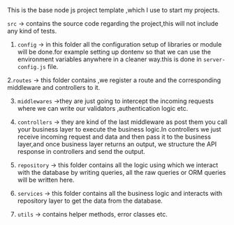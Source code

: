 This is the base node js project template ,which I use to start my projects.

`src` -> contains the source code regarding the project,this will not include any kind of tests.

1. `config` -> in this folder all the configuration setup of libraries or module will be done.for example setting up dontenv so that we can use the environment variables anywhere in a cleaner way.this is done in `server-config.js` file.

2.`routes` -> this folder contains ,we register a route and the corresponding middleware and controllers to it.

3. `middlewares` ->they are just going to intercept the incoming requests where we can write our validators ,authentication logic etc.

4. `controllers` -> they are kind of the last middleware as post them you call your business layer to execute the business logic.In controllers we just receive incoming request and data and then pass it to the business layer,and once business layer returns an output, we structure the API response in controllers and send the output.
5. `repository` -> this folder contains all the logic using which we interact with the database by writing queries, all the raw queries or ORM queries will be written here.
6. `services` -> this folder contains all the business logic and interacts with repository layer to get the data from the database.

7. `utils` -> contains helper methods, error classes etc.
